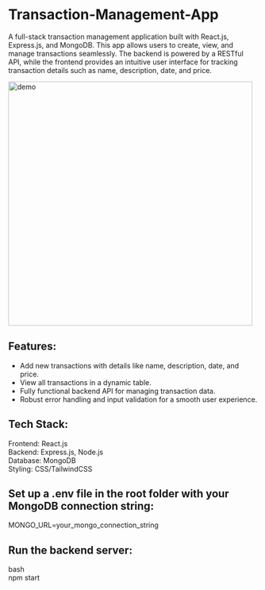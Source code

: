 # Transaction-Management-App
A full-stack transaction management application built with React.js, Express.js, and MongoDB. This app allows users to create, view, and manage transactions seamlessly. The backend is powered by a RESTful API, while the frontend provides an intuitive user interface for tracking transaction details such as name, description, date, and price.

<img width="492" alt="demo" src="https://github.com/user-attachments/assets/45c9e490-e87f-4952-aff1-4044d7564b38" />


## Features:
- Add new transactions with details like name, description, date, and price.
- View all transactions in a dynamic table.
- Fully functional backend API for managing transaction data.
- Robust error handling and input validation for a smooth user experience.

## Tech Stack:
Frontend: React.js \
Backend: Express.js, Node.js\
Database: MongoDB\
Styling: CSS/TailwindCSS

## Set up a .env file in the root folder with your MongoDB connection string:
MONGO_URL=your_mongo_connection_string

## Run the backend server:
bash\
npm start

